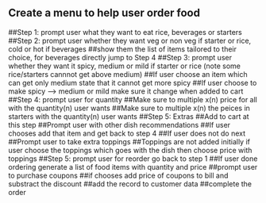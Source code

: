 
## Create a menu to help user order food
##Step 1: prompt user what they want to eat rice, beverages or starters
##Step 2: prompt user whether they want veg or non veg if starter or rice, cold or hot if beverages
    ##show them the list of items tailored to their choice, for beverages directly jump to Step 4
##Step 3: prompt user whether they want it spicy, medium or mild if starter or rice (note some rice/starters cannnot get above medium)
    ##If user choose an item which can get only medium state that it cannot get more spicy
    ##If user choose to make spicy --> medium or mild make sure it change when added to cart 
##Step 4: prompt user for quantity
    ##Make sure to multiple x(n) price for all with the quantity(n) user wants
    ##Make sure to multiple x(n) the peices in starters with the quantity(n) user wants
##Step 5: Extras
    ##Add to cart at this step
    ##Prompt user with other dish recommendations
        ##If user chooses add that item and get back to step 4
        ##If user does not do next
    ##Prompt user to take extra toppings
        ##Toppings are not added initially if user choose the toppings which goes with the dish then choose price with toppings
##Step 5: prompt user for reorder go back to step 1
    ##If user done ordering generate a list of food items with quantity and price
    ##prompt user to purchase coupons
        ##if chooses add price of coupons to bill and substract the discount
        ##add the record to customer data
        ##complete the order




